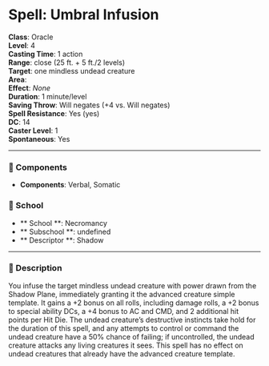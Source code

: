 
# Spell: Umbral Infusion
**Class**: Oracle  
**Level**: 4  
**Casting Time**: 1 action  
**Range**: close (25 ft. + 5 ft./2 levels)  
**Target**: one mindless undead creature  
**Area**:   
**Effect**: _None_  
**Duration**: 1 minute/level  
**Saving Throw**: Will negates (+4 vs. Will negates)  
**Spell Resistance**: Yes (yes)  
**DC**: 14  
**Caster Level**: 1  
**Spontaneous**: Yes

---

### 🔮 Components
- **Components**: Verbal, Somatic

### 🏫 School
- ** School **: Necromancy
- ** Subschool **: undefined
- ** Descriptor **: Shadow
---

### 📜 Description
You infuse the target mindless undead creature with power drawn from the Shadow Plane, immediately granting it the advanced creature simple template. It gains a +2 bonus on all rolls, including damage rolls, a +2 bonus to special ability DCs, a +4 bonus to AC and CMD, and 2 additional hit points per Hit Die. The undead creature’s destructive instincts take hold for the duration of this spell, and any attempts to control or command the undead creature have a 50% chance of failing; if uncontrolled, the undead creature attacks any living creatures it sees. This spell has no effect on undead creatures that already have the advanced creature template.
